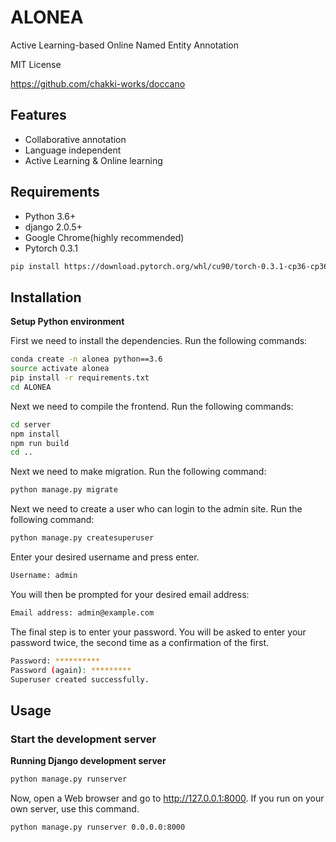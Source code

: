 # ALONEA
Active Learning-based Online Named Entity Annotation 

MIT License

<https://github.com/chakki-works/doccano>
## Features

* Collaborative annotation
* Language independent
* Active Learning & Online learning

## Requirements

* Python 3.6+
* django 2.0.5+
* Google Chrome(highly recommended)
* Pytorch 0.3.1
```bash
pip install https://download.pytorch.org/whl/cu90/torch-0.3.1-cp36-cp36m-linux_x86_64.whl
```
## Installation

**Setup Python environment**

First we need to install the dependencies. Run the following commands:

```bash
conda create -n alonea python==3.6
source activate alonea
pip install -r requirements.txt
cd ALONEA
```

Next we need to compile the frontend. Run the following commands:

```bash
cd server
npm install
npm run build
cd ..
```

Next we need to make migration. Run the following command:

```bash
python manage.py migrate
```

Next we need to create a user who can login to the admin site. Run the following command:


```bash
python manage.py createsuperuser
```

Enter your desired username and press enter.

```bash
Username: admin
```

You will then be prompted for your desired email address:

```bash
Email address: admin@example.com
```

The final step is to enter your password. You will be asked to enter your password twice, the second time as a confirmation of the first.

```bash
Password: **********
Password (again): *********
Superuser created successfully.
```

## Usage

### Start the development server


**Running Django development server**

```bash
python manage.py runserver
```
Now, open a Web browser and go to <http://127.0.0.1:8000>.
If you run on your own server, use this command.

```bash
python manage.py runserver 0.0.0.0:8000
```

